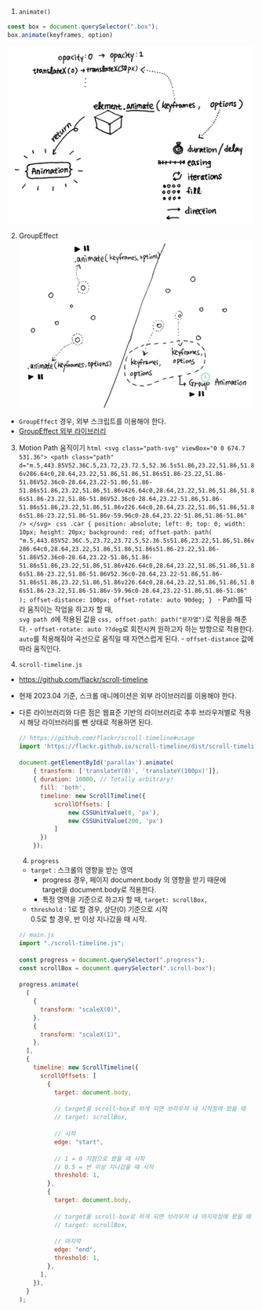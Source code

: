 1. `animate()`
  ```javascript
  const box = document.querySelector(".box");
  box.animate(keyframes, option)
  ```
  ![1-1](./imgs/1-1.png)

2. GroupEffect
  ![2-1](./imgs/2-1.png)
  
  - `GroupEffect` 경우, 외부 스크립트를 이용해야 한다.
  - [GroupEffect 외부 라이브러리](https://cdnjs.cloudflare.com/ajax/libs/web-animations/2.3.2/web-animations-next.min.js)

  3. Motion Path 움직이기
    ```html
    <svg class="path-svg" viewBox="0 0 674.7 531.36">
      <path
        class="path"
        d="m.5,443.85V52.36C.5,23.72,23.72.5,52.36.5s51.86,23.22,51.86,51.86v286.64c0,28.64,23.22,51.86,51.86,51.86s51.86-23.22,51.86-51.86V52.36c0-28.64,23.22-51.86,51.86-51.86s51.86,23.22,51.86,51.86v426.64c0,28.64,23.22,51.86,51.86,51.86s51.86-23.22,51.86-51.86V52.36c0-28.64,23.22-51.86,51.86-51.86s51.86,23.22,51.86,51.86v226.64c0,28.64,23.22,51.86,51.86,51.86s51.86-23.22,51.86-51.86v-59.96c0-28.64,23.22-51.86,51.86-51.86"
      />
    </svg>
    ```
    ```css
    .car {
      position: absolute;
      left: 0;
      top: 0;
      width: 10px;
      height: 20px;
      background: red;
      offset-path: path(
        "m.5,443.85V52.36C.5,23.72,23.72.5,52.36.5s51.86,23.22,51.86,51.86v286.64c0,28.64,23.22,51.86,51.86,51.86s51.86-23.22,51.86-51.86V52.36c0-28.64,23.22-51.86,51.86-51.86s51.86,23.22,51.86,51.86v426.64c0,28.64,23.22,51.86,51.86,51.86s51.86-23.22,51.86-51.86V52.36c0-28.64,23.22-51.86,51.86-51.86s51.86,23.22,51.86,51.86v226.64c0,28.64,23.22,51.86,51.86,51.86s51.86-23.22,51.86-51.86v-59.96c0-28.64,23.22-51.86,51.86-51.86"
      );
      offset-distance: 100px;
      offset-rotate: auto 90deg;
    }
    ```
    - Path를 따라 움직이는 작업을 하고자 할 때,<br />`svg path d`에 적용된 값을 `css, offset-path: path("문자열")`로 적용을 해준다.
    - `offset-rotate: auto ??deg`로 회전시켜 원하고자 하는 방향으로 적용한다.<br /> `auto`를 적용해줘야 곡선으로 움직일 때 자연스럽게 된다.
    - `offset-distance` 값에 따라 움직인다.

3. `scroll-timeline.js`
- https://github.com/flackr/scroll-timeline
- 현재 2023.04 기준, 스크롤 애니메이션은 외부 라이브러리를 이용해야 한다.
- 다른 라이브러리와 다른 점은 웹표준 기반의 라이브러리로 추후 브라우저별로 적용 시 해당 라이브러리를 뺀 상태로 적용하면 된다.
  ```javascript
  // https://github.com/flackr/scroll-timeline#usage
  import 'https://flackr.github.io/scroll-timeline/dist/scroll-timeline.js';

  document.getElementById('parallax').animate(
      { transform: ['translateY(0)', 'translateY(100px)']},
      { duration: 10000, // Totally arbitrary!
        fill: 'both',
        timeline: new ScrollTimeline({
            scrollOffsets: [
                new CSSUnitValue(0, 'px'),
                new CSSUnitValue(200, 'px')
            ]
        })
      });
  ```

  4. `progress`
    - `target` : 스크롤의 영향을 받는 영역
      - progress 경우, 페이지 document.body 의 영향을 받기 때문에<br />target을 document.body로 적용한다.
      - 특정 영역을 기준으로 하고자 할 때, `target: scrollBox,`
    - `threshold` : 1로 할 경우, 상단(0) 기준으로 시작<br />0.5로 할 경우, 반 이상 지나갔을 때 시작.
    ```javascript
    // main.js
    import "./scroll-timeline.js";

    const progress = document.querySelector(".progress");
    const scrollBox = document.querySelector(".scroll-box");

    progress.animate(
      [
        {
          transform: "scaleX(0)",
        },
        {
          transform: "scaleX(1)",
        },
      ],
      {
        timeline: new ScrollTimeline({
          scrollOffsets: [
            {
              target: document.body,
              
              // target을 scroll-box로 하게 되면 브라우저 내 시작점에 왔을 때
              // target: scrollBox,

              // 시작
              edge: "start",

              // 1 = 0 지점으로 왔을 때 시작
              // 0.5 = 반 이상 지나갔을 때 시작
              threshold: 1,
            },
            {
              target: document.body,

              // target을 scroll-box로 하게 되면 브라우저 내 마지막점에 왔을 때
              // target: scrollBox,

              // 마지막
              edge: "end",
              threshold: 1,
            },
          ],
        }),
      }
    );

    ```